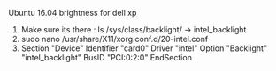 Ubuntu 16.04 brightness for dell xp
1. Make sure its there : ls /sys/class/backlight/ -> intel_backlight
2. sudo nano /usr/share/X11/xorg.conf.d/20-intel.conf
3. Section "Device" Identifier "card0" Driver "intel" Option "Backlight" "intel_backlight" BusID "PCI:0:2:0" EndSection
